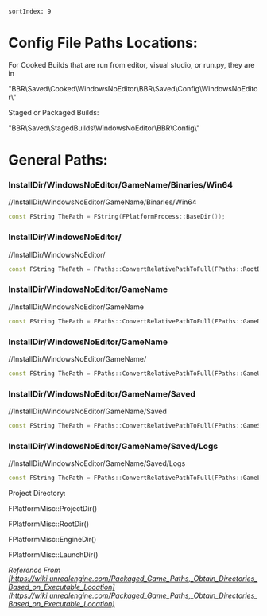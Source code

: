 ```
sortIndex: 9
```

# Config File Paths Locations:

For Cooked Builds that are run from editor, visual studio, or run.py, they are in

"BBR\\Saved\\Cooked\\WindowsNoEditor\\BBR\\Saved\\Config\\WindowsNoEditor\\"

Staged or Packaged Builds:

"BBR\\Saved\\StagedBuilds\\WindowsNoEditor\\BBR\\Config\\"

# **General Paths:**

### InstallDir/WindowsNoEditor/GameName/Binaries/Win64

//InstallDir/WindowsNoEditor/GameName/Binaries/Win64  
```c++
const FString ThePath = FString(FPlatformProcess::BaseDir());
```
### InstallDir/WindowsNoEditor/

//InstallDir/WindowsNoEditor/  
```c++
const FString ThePath = FPaths::ConvertRelativePathToFull(FPaths::RootDir());
```
### InstallDir/WindowsNoEditor/GameName

//InstallDir/WindowsNoEditor/GameName  
```c++
const FString ThePath = FPaths::ConvertRelativePathToFull(FPaths::GameDir());
```
### InstallDir/WindowsNoEditor/GameName

//InstallDir/WindowsNoEditor/GameName/  
```c++
const FString ThePath = FPaths::ConvertRelativePathToFull(FPaths::GameUserDir());
```
### InstallDir/WindowsNoEditor/GameName/Saved

//InstallDir/WindowsNoEditor/GameName/Saved  
```c++
const FString ThePath = FPaths::ConvertRelativePathToFull(FPaths::GameSavedDir());
```
### InstallDir/WindowsNoEditor/GameName/Saved/Logs

//InstallDir/WindowsNoEditor/GameName/Saved/Logs  
```c++
const FString ThePath = FPaths::ConvertRelativePathToFull(FPaths::GameLogDir());
```
Project Directory:

FPlatformMisc::ProjectDir()

FPlatformMisc::RootDir()

FPlatformMisc::EngineDir()

FPlatformMisc::LaunchDir()

*Reference From [https://wiki.unrealengine.com/Packaged_Game_Paths,_Obtain_Directories_Based_on_Executable_Location](https://wiki.unrealengine.com/Packaged_Game_Paths,_Obtain_Directories_Based_on_Executable_Location)*